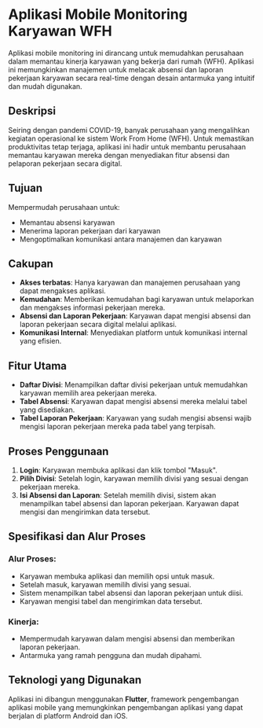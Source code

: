 # Aplikasi Mobile Monitoring Karyawan WFH

Aplikasi mobile monitoring ini dirancang untuk memudahkan perusahaan dalam memantau kinerja karyawan yang bekerja dari rumah (WFH). Aplikasi ini memungkinkan manajemen untuk melacak absensi dan laporan pekerjaan karyawan secara real-time dengan desain antarmuka yang intuitif dan mudah digunakan.

## Deskripsi

Seiring dengan pandemi COVID-19, banyak perusahaan yang mengalihkan kegiatan operasional ke sistem Work From Home (WFH). Untuk memastikan produktivitas tetap terjaga, aplikasi ini hadir untuk membantu perusahaan memantau karyawan mereka dengan menyediakan fitur absensi dan pelaporan pekerjaan secara digital.

## Tujuan

Mempermudah perusahaan untuk:
- Memantau absensi karyawan
- Menerima laporan pekerjaan dari karyawan
- Mengoptimalkan komunikasi antara manajemen dan karyawan

## Cakupan

- **Akses terbatas**: Hanya karyawan dan manajemen perusahaan yang dapat mengakses aplikasi.
- **Kemudahan**: Memberikan kemudahan bagi karyawan untuk melaporkan dan mengakses informasi pekerjaan mereka.
- **Absensi dan Laporan Pekerjaan**: Karyawan dapat mengisi absensi dan laporan pekerjaan secara digital melalui aplikasi.
- **Komunikasi Internal**: Menyediakan platform untuk komunikasi internal yang efisien.

## Fitur Utama

- **Daftar Divisi**: Menampilkan daftar divisi pekerjaan untuk memudahkan karyawan memilih area pekerjaan mereka.
- **Tabel Absensi**: Karyawan dapat mengisi absensi mereka melalui tabel yang disediakan.
- **Tabel Laporan Pekerjaan**: Karyawan yang sudah mengisi absensi wajib mengisi laporan pekerjaan mereka pada tabel yang terpisah.

## Proses Penggunaan

1. **Login**: Karyawan membuka aplikasi dan klik tombol "Masuk".
2. **Pilih Divisi**: Setelah login, karyawan memilih divisi yang sesuai dengan pekerjaan mereka.
3. **Isi Absensi dan Laporan**: Setelah memilih divisi, sistem akan menampilkan tabel absensi dan laporan pekerjaan. Karyawan dapat mengisi dan mengirimkan data tersebut.

## Spesifikasi dan Alur Proses

### Alur Proses:
- Karyawan membuka aplikasi dan memilih opsi untuk masuk.
- Setelah masuk, karyawan memilih divisi yang sesuai.
- Sistem menampilkan tabel absensi dan laporan pekerjaan untuk diisi.
- Karyawan mengisi tabel dan mengirimkan data tersebut.

### Kinerja:
- Mempermudah karyawan dalam mengisi absensi dan memberikan laporan pekerjaan.
- Antarmuka yang ramah pengguna dan mudah dipahami.

## Teknologi yang Digunakan

Aplikasi ini dibangun menggunakan **Flutter**, framework pengembangan aplikasi mobile yang memungkinkan pengembangan aplikasi yang dapat berjalan di platform Android dan iOS.
